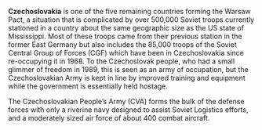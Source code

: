 **Czechoslovakia** is one of the five remaining countries forming the
Warsaw Pact, a situation that is complicated by over 500,000 Soviet
troops currently stationed in a country about the same geographic size
as the US state of Mississippi. Most of these troops came from their
previous station in the former East Germany but also includes the 85,000
troops of the Soviet Central Group of Forces (CGF) which have been in
Czechoslovakia since re-occupying it in 1968. To the Czechoslovak
people, who had a small glimmer of freedom in 1989, this is seen as an
army of occupation, but the Czechoslovakian Army is kept in line by
improved training and equipment while the government is essentially held
hostage.

The Czechoslovakian People’s Army (CVA) forms the bulk of the defense
forces with only a riverine navy designed to assist Soviet Logistics
efforts, and a moderately sized air force of about 400 combat aircraft.
